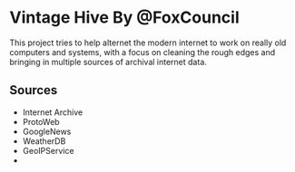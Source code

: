 ﻿# Vintage Hive By @FoxCouncil

This project tries to help alternet the modern internet to work on really old computers and systems, with a focus on cleaning the rough edges and bringing in multiple sources of archival internet data.

## Sources
- Internet Archive
- ProtoWeb
- GoogleNews
- WeatherDB
- GeoIPService
- 